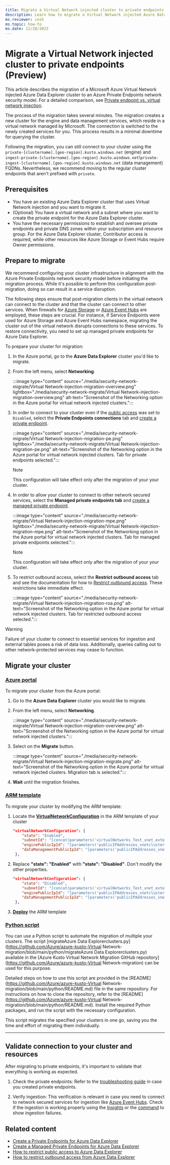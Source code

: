 ```yaml
---
title: Migrate a Virtual Network injected cluster to private endpoints
description: Learn how to migrate a Virtual Network injected Azure Data Explorer cluster to private endpoints.
ms.reviewer: cosh
ms.topic: how-to
ms.date: 11/28/2023
---
```


# Migrate a Virtual Network injected cluster to private endpoints (Preview)

This article describes the migration of a Microsoft Azure Virtual Network injected Azure Data Explorer cluster to an Azure Private Endpoints network security model. For a detailed comparison, see [Private endpoint vs. virtual network injection](security-network-overview.md#comparison-and-recommendation).

The process of the migration takes several minutes. The migration creates a new cluster for the engine and data management services, which reside in a virtual network managed by Microsoft. The connection is switched to the newly created services for you. This process results in a minimal downtime for querying the cluster.

Following the migration, you can still connect to your cluster using the `private-[clustername].[geo-region].kusto.windows.net` (engine) and `ingest-private-[clustername].[geo-region].kusto.windows.net`\\`private-ingest-[clustername].[geo-region].kusto.windows.net` (data management) FQDNs. Nevertheless, we recommend moving to the regular cluster endpoints that aren't prefixed with `private`.

## Prerequisites

- You have an existing Azure Data Explorer cluster that uses Virtual Network injection and you want to migrate it.
- (Optional) You have a virtual network and a subnet where you want to create the private endpoint for the Azure Data Explorer cluster.
- You have the necessary permissions to establish and oversee private endpoints and private DNS zones within your subscription and resource group. For the Azure Data Explorer cluster, Contributor access is required, while other resources like Azure Storage or Event Hubs require Owner permissions.

## Prepare to migrate

We recommend configuring your cluster infrastructure in alignment with the Azure Private Endpoints network security model before initiating the migration process. While it's possible to perform this configuration post-migration, doing so can result in a service disruption.

The following steps ensure that post-migration clients in the virtual network can connect to the cluster and that the cluster can connect to other services. When firewalls for [Azure Storage](/azure/storage/common/storage-network-security) or [Azure Event Hubs](/azure/event-hubs/event-hubs-ip-filtering) are employed, these steps are crucial. For instance, if Service Endpoints were used for Azure Storage and Azure Event Hubs namespace, migrating the cluster out of the virtual network disrupts connections to these services. To restore connectivity, you need to set up managed private endpoints for Azure Data Explorer.

To prepare your cluster for migration:

1. In the Azure portal, go to the **Azure Data Explorer** cluster you'd like to migrate.

1. From the left menu, select **Networking**.

   :::image type="content" source="./media/security-network-migrate/Virtual Network-injection-migration-overview.png" lightbox="./media/security-network-migrate/Virtual Network-injection-migration-overview.png" alt-text="Screenshot of the Networking option in the Azure portal for virtual network injected clusters.":::

1. In order to connect to your cluster even if the [public access](security-network-restrict-public-access.md) was set to `Disabled`, select the **Private Endpoints connections** tab and [create a private endpoint](security-network-private-endpoint-create.md).

    :::image type="content" source="./media/security-network-migrate/Virtual Network-injection-migration-pe.png" lightbox="./media/security-network-migrate/Virtual Network-injection-migration-pe.png" alt-text="Screenshot of the Networking option in the Azure portal for virtual network injected clusters. Tab for private endpoints selected.":::

    > [!NOTE]
    > This configuration will take effect only after the migration of your your cluster.

1. In order to allow your cluster to connect to other network secured services, select the **Managed private endpoints tab** and [create a managed private endpoint](security-network-managed-private-endpoint-create.md).

    :::image type="content" source="./media/security-network-migrate/Virtual Network-injection-migration-mpe.png" lightbox="./media/security-network-migrate/Virtual Network-injection-migration-mpe.png" alt-text="Screenshot of the Networking option in the Azure portal for virtual network injected clusters. Tab for managed private endpoints selected.":::

    > [!NOTE]
    > This configuration will take effect only after the migration of your your cluster.

1. To restrict outbound access, select the **Restrict outbound access** tab and see the documentation for how to [Restrict outbound access](security-network-restrict-outbound-access.md). These restrictions take immediate effect.

    :::image type="content" source="./media/security-network-migrate/Virtual Network-injection-migration-roa.png" alt-text="Screenshot of the Networking option in the Azure portal for virtual network injected clusters. Tab for restricted outbound access selected.":::

> [!WARNING]
> Failure of your cluster to connect to essential services for ingestion and external tables poses a risk of data loss. Additionally, queries calling out to other network-protected services may cease to function.

## Migrate your cluster

### [Azure portal](#tab/portal)

To migrate your cluster from the Azure portal:

1. Go to the **Azure Data Explorer** cluster you would like to migrate.

1. From the left menu, select **Networking**.

   :::image type="content" source="./media/security-network-migrate/Virtual Network-injection-migration-overview.png" alt-text="Screenshot of the Networking option in the Azure portal for virtual network injected clusters.":::

1. Select on the **Migrate** button.

   :::image type="content" source="./media/security-network-migrate/Virtual Network-injection-migration-migrate.png" alt-text="Screenshot of the Networking option in the Azure portal for virtual network injected clusters. Migration tab is selected.":::

1. **Wait** until the migration finishes.

### [ARM template](#tab/arm)

To migrate your cluster by modifying the ARM template:

1. Locate the [**VirtualNetworkConfiguration**](/azure/templates/microsoft.kusto/clusters?pivots=deployment-language-arm-template#virtualnetworkconfiguration-1) in the ARM template of your cluster

   ```json
   "virtualNetworkConfiguration": {
       "state": "Enabled",
       "subnetId": "[concat(parameters('virtualNetworks_Test_vnet_externalid'), '/subnets/newsubnet')]",
       "enginePublicIpId": "[parameters('publicIPAddresses_vnetclusterwestus3engine_externalid')]",
       "dataManagementPublicIpId": "[parameters('publicIPAddresses_vnetclusterwestus3dm_externalid')]"
    },
   ```

1. Replace **"state": "Enabled"** with **"state": "Disabled"**. Don't modify the other properties.

   ```json
   "virtualNetworkConfiguration": {
       "state": "Disabled",
       "subnetId": "[concat(parameters('virtualNetworks_Test_vnet_externalid'), '/subnets/newsubnet')]",
       "enginePublicIpId": "[parameters('publicIPAddresses_vnetclusterwestus3engine_externalid')]",
       "dataManagementPublicIpId": "[parameters('publicIPAddresses_vnetclusterwestus3dm_externalid')]"
    },
   ```

1. [**Deploy**](/azure/azure-resource-manager/templates/deployment-tutorial-local-template?tabs=azure-powershell) the ARM template

### [Python script](#tab/python)

You can use a Python script to automate the migration of multiple your clusters. The script [migrateAzure Data Explorerclusters.py](https://github.com/Azure/azure-kusto-Virtual Network-migration/blob/main/python/migrateAzure Data Explorerclusters.py) available in the [Azure Kusto Virtual Network Migration GitHub repository](https://github.com/Azure/azure-kusto-Virtual Network-migration) can be used for this purpose.

Detailed steps on how to use this script are provided in the [README](https://github.com/Azure/azure-kusto-Virtual Network-migration/blob/main/python/README.md) file in the same repository. For instructions on how to clone the repository, refer to the [README](https://github.com/Azure/azure-kusto-Virtual Network-migration/blob/main/python/README.md). Install the required Python packages, and run the script with the necessary configuration.

This script migrates the specified your clusters in one go, saving you the time and effort of migrating them individually.

---

## Validate connection to your cluster and resources

After migrating to private endpoints, it's important to validate that everything is working as expected.

1. Check the private endpoints: Refer to the [troubleshooting guide](security-network-private-endpoint-troubleshoot.md) in case you created private endpoints.

1. Verify ingestion: This verification is relevant in case you need to connect to network secured services for ingestion like [Azure Event Hubs](ingest-data-event-hub.md). Check if the ingestion is working properly using the [Insights](/azure/data-explorer/monitor-queued-ingestion) or the [command](kusto/management/ingestionfailures.md) to show ingestion failures.

## Related content

- [Create a Private Endpoints for Azure Data Explorer](security-network-private-endpoint-create.md)
- [Create a Managed Private Endpoints for Azure Data Explorer](security-network-managed-private-endpoint-create.md)
- [How to restrict public access to Azure Data Explorer](security-network-restrict-public-access.md)
- [How to restrict outbound access from Azure Data Explorer](security-network-restrict-outbound-access.md)
